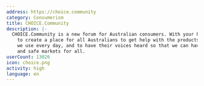 ```yaml
---
address: https://choice.community
category: Consumerism
title: CHOICE.Community
description: |-
  CHOICE.Community is a new forum for Australian consumers. With your help, we hope
    to create a place for all Australians to get help with the products and services
    we use every day, and to have their voices heard so that we can have fair, just
    and safe markets for all.
userCount: 13026
icon: choice.png
activity: high
language: en
---
```


